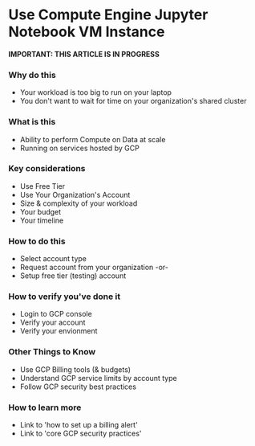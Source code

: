 
# Use Compute Engine Jupyter Notebook VM Instance

**IMPORTANT: THIS ARTICLE IS IN PROGRESS**

### Why do this
 - Your workload is too big to run on your laptop
 - You don't want to wait for time on your organization's shared cluster


### What is this
 - Ability to perform Compute on Data at scale 
 - Running on services hosted by GCP


### Key considerations
 - Use Free Tier
 - Use Your Organization's Account
 - Size & complexity of your workload 
 - Your budget
 - Your timeline

### How to do this
 - Select account type
 - Request account from your organization -or-
 - Setup free tier (testing) account

### How to verify you've done it
 - Login to GCP console
 - Verify your account
 - Verify your envionment

### Other Things to Know
 - Use GCP Billing tools (& budgets)
 - Understand GCP service limits by account type
 - Follow GCP security best practices

### How to learn more
 - Link to 'how to set up a billing alert'
 - Link to 'core GCP security practices'